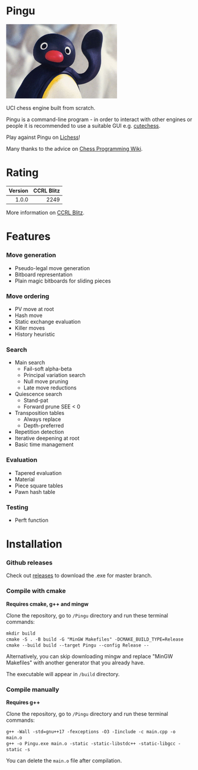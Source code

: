# Pingu

<img src="pingu.jpeg" alt="pingu" width="300"/>

UCI chess engine built from scratch.

Pingu is a command-line program - in order to interact with other engines or people it is recommended to use a suitable GUI e.g. [cutechess](https://github.com/cutechess/cutechess).

Play against Pingu on [Lichess](https://lichess.org/@/WilliamEngine)!

Many thanks to the advice on [Chess Programming Wiki](https://www.chessprogramming.org).

# Rating

| Version | CCRL Blitz |
| ------: | ---------: |
| 1.0.0   | 2249       |

More information on [CCRL Blitz](http://ccrl.chessdom.com/ccrl/404/).

# Features

### Move generation
- Pseudo-legal move generation
- Bitboard representation
- Plain magic bitboards for sliding pieces

### Move ordering
- PV move at root
- Hash move
- Static exchange evaluation
- Killer moves
- History heuristic

### Search
- Main search
  - Fail-soft alpha-beta
  - Principal variation search
  - Null move pruning
  - Late move reductions
- Quiescence search
  - Stand-pat
  - Forward prune SEE < 0
- Transposition tables
  - Always replace
  - Depth-preferred
- Repetition detection
- Iterative deepening at root
- Basic time management

### Evaluation
- Tapered evaluation
- Material
- Piece square tables
- Pawn hash table

### Testing
- Perft function

# Installation

### Github releases
Check out [releases](https://github.com/WillChing01/Pingu/releases/) to download the .exe for master branch.

### Compile with cmake

__Requires cmake, g++ and mingw__

Clone the repository, go to ```/Pingu``` directory and run these terminal commands:

```
mkdir build
cmake -S . -B build -G "MinGW Makefiles" -DCMAKE_BUILD_TYPE=Release
cmake --build build --target Pingu --config Release --
```

Alternatively, you can skip downloading mingw and replace "MinGW Makefiles" with another generator that you already have.

The executable will appear in ```/build``` directory.

### Compile manually
__Requires g++__

Clone the repository, go to ```/Pingu``` directory and run these terminal commands:

```
g++ -Wall -std=gnu++17 -fexceptions -O3 -Iinclude -c main.cpp -o main.o
g++ -o Pingu.exe main.o -static -static-libstdc++ -static-libgcc -static -s
```

You can delete the ```main.o``` file after compilation.
